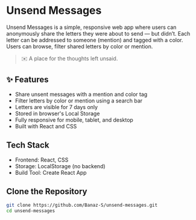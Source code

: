 # Unsend Messages

Unsend Messages is a simple, responsive web app where users can anonymously share the letters they were about to send — but didn’t. Each letter can be addressed to someone (mention) and tagged with a color. Users can browse, filter shared letters by color or mention.

> ✉️ A place for the thoughts left unsaid.

## ✨ Features

- Share unsent messages with a mention and color tag
- Filter letters by color or mention using a search bar
- Letters are visible for 7 days only
- Stored in browser's Local Storage
- Fully responsive for mobile, tablet, and desktop
- Built with React and CSS

## Tech Stack

- Frontend: React, CSS
- Storage: LocalStorage (no backend)
- Build Tool: Create React App

## Clone the Repository

```bash
git clone https://github.com/Banaz-S/unsend-messages.git
cd unsend-messages
```
